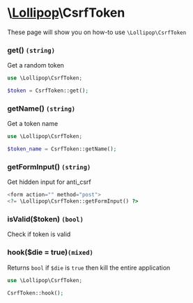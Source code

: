 # \\[Lollipop](http://github.com/4ldrich/lollipop-php)\CsrfToken

These page will show you on how-to use ```\Lollipop\CsrfToken``` 

### get() ```(string)```
Get a random token

```php
use \Lollipop\CsrfToken;

$token = CsrfToken::get();

```

### getName() ```(string)```
Get a token name

```php
use \Lollipop\CsrfToken;

$token_name = CsrfToken::getName();

```

### getFormInput() ```(string)```
Get hidden input for anti_csrf

```php
<form action="" method="post">
<?= \Lollipop\CsrfToken::getFormInput() ?>
```

### isValid($token) ```(bool)```
Check if token is valid

### hook($die = true)```(mixed)```
Returns ```bool``` if ```$die``` is ```true``` then kill the entire application

```php
use \Lollipop\CsrfToken;

CsrfToken::hook();

```
